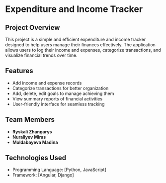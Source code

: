 # Expenditure and Income Tracker

## Project Overview
This project is a simple and efficient expenditure and income tracker designed to help users manage their finances effectively. The application allows users to log their income and expenses, categorize transactions, and visualize financial trends over time.

## Features
- Add income and expense records
- Categorize transactions for better organization
- Add, delete, edit goals to manage achieving them
- View summary reports of financial activities
- User-friendly interface for seamless tracking

## Team Members
- **Ryskali Zhangarys**
- **Nuraliyev Miras**
- **Moldabayeva Madina**

## Technologies Used
- Programming Language: [Python, JavaScript]
- Framework: [Angular, Django]
